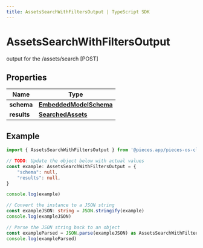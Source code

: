 ```yaml
---
title: AssetsSearchWithFiltersOutput | TypeScript SDK
---
```



# AssetsSearchWithFiltersOutput

output for the /assets/search [POST] 

## Properties

Name | Type
------------ | -------------
**schema** | [**EmbeddedModelSchema**](EmbeddedModelSchema)
**results** | [**SearchedAssets**](SearchedAssets)

## Example

```typescript
import { AssetsSearchWithFiltersOutput } from '@pieces.app/pieces-os-client'

// TODO: Update the object below with actual values
const example: AssetsSearchWithFiltersOutput = {
    "schema": null,
    "results": null,
}

console.log(example)

// Convert the instance to a JSON string
const exampleJSON: string = JSON.stringify(example)
console.log(exampleJSON)

// Parse the JSON string back to an object
const exampleParsed = JSON.parse(exampleJSON) as AssetsSearchWithFiltersOutput
console.log(exampleParsed)
```


